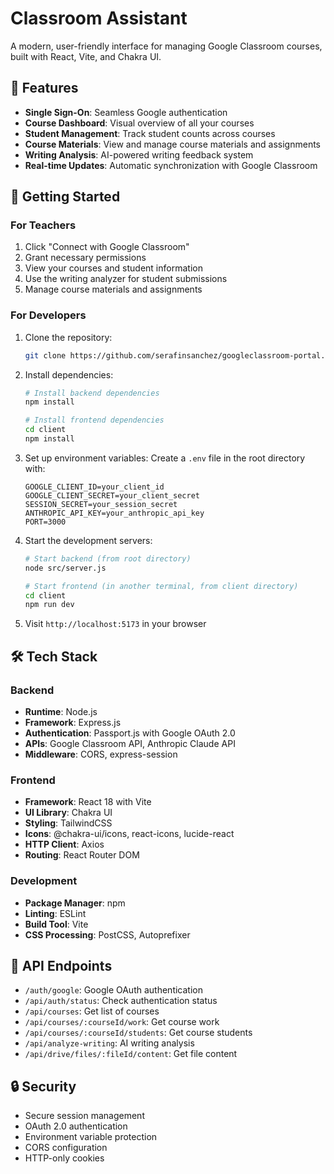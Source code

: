 # Classroom Assistant

A modern, user-friendly interface for managing Google Classroom courses, built with React, Vite, and Chakra UI.


## 🎯 Features

- **Single Sign-On**: Seamless Google authentication
- **Course Dashboard**: Visual overview of all your courses
- **Student Management**: Track student counts across courses
- **Course Materials**: View and manage course materials and assignments
- **Writing Analysis**: AI-powered writing feedback system
- **Real-time Updates**: Automatic synchronization with Google Classroom

## 🚀 Getting Started

### For Teachers
1. Click "Connect with Google Classroom"
2. Grant necessary permissions
3. View your courses and student information
4. Use the writing analyzer for student submissions
5. Manage course materials and assignments

### For Developers
1. Clone the repository:
   ```bash
   git clone https://github.com/serafinsanchez/googleclassroom-portal.git
   ```

2. Install dependencies:
   ```bash
   # Install backend dependencies
   npm install

   # Install frontend dependencies
   cd client
   npm install
   ```

3. Set up environment variables:
   Create a `.env` file in the root directory with:
   ```
   GOOGLE_CLIENT_ID=your_client_id
   GOOGLE_CLIENT_SECRET=your_client_secret
   SESSION_SECRET=your_session_secret
   ANTHROPIC_API_KEY=your_anthropic_api_key
   PORT=3000
   ```

4. Start the development servers:
   ```bash
   # Start backend (from root directory)
   node src/server.js

   # Start frontend (in another terminal, from client directory)
   cd client
   npm run dev
   ```

5. Visit `http://localhost:5173` in your browser

## 🛠️ Tech Stack

### Backend
- **Runtime**: Node.js
- **Framework**: Express.js
- **Authentication**: Passport.js with Google OAuth 2.0
- **APIs**: Google Classroom API, Anthropic Claude API
- **Middleware**: CORS, express-session

### Frontend
- **Framework**: React 18 with Vite
- **UI Library**: Chakra UI
- **Styling**: TailwindCSS
- **Icons**: @chakra-ui/icons, react-icons, lucide-react
- **HTTP Client**: Axios
- **Routing**: React Router DOM

### Development
- **Package Manager**: npm
- **Linting**: ESLint
- **Build Tool**: Vite
- **CSS Processing**: PostCSS, Autoprefixer

## 📝 API Endpoints

- `/auth/google`: Google OAuth authentication
- `/api/auth/status`: Check authentication status
- `/api/courses`: Get list of courses
- `/api/courses/:courseId/work`: Get course work
- `/api/courses/:courseId/students`: Get course students
- `/api/analyze-writing`: AI writing analysis
- `/api/drive/files/:fileId/content`: Get file content

## 🔒 Security

- Secure session management
- OAuth 2.0 authentication
- Environment variable protection
- CORS configuration
- HTTP-only cookies
